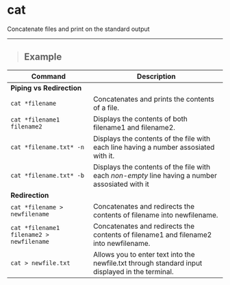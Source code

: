 # cat

Concatenate files and print on the standard output

---

> ## **Example** 

| **Command**   | **Description**   |
| --------------|-------------------|
| **Piping vs Redirection** |
| `cat *filename` | Concatenates and prints the contents of a file. |
| `cat *filename1 filename2` | Displays the contents of both filename1 and filename2. |
| `cat *filename.txt* -n` | Displays the contents of the file with each line having a number assosiated with it. |
| `cat *filename.txt* -b` | Displays the contents of the file with each *non-empty* line having a number assosiated with it |
| **Redirection** |
| `cat *filename > newfilename` | Concatenates and redirects the contents of filename into newfilename. |
| `cat *filename1 filename2 > newfilename` | Concatenates and redirects the contents of filename1 and filename2 into newfilename. |
| `cat > newfile.txt` | Allows you to enter text into the newfile.txt through standard input displayed in the terminal. |